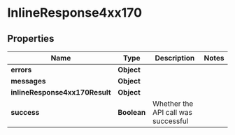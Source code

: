 # InlineResponse4xx170

## Properties
Name | Type | Description | Notes
------------ | ------------- | ------------- | -------------
**errors** | **Object** |  | 
**messages** | **Object** |  | 
**inlineResponse4xx170Result** | **Object** |  | 
**success** | **Boolean** | Whether the API call was successful | 
